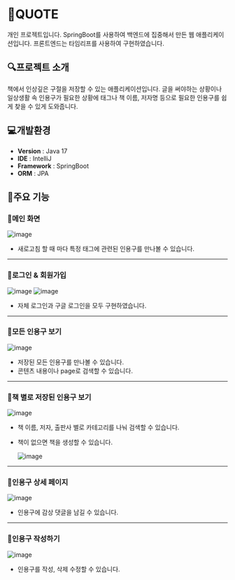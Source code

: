 # 💬QUOTE
개인 프로젝트입니다. SpringBoot를 사용하여 백엔드에 집중해서 만든 웹 애플리케이션입니다. 프론트엔드는 타임리프를 사용하여 구현하였습니다.

## 🔍프로젝트 소개
책에서 인상깊은 구절을 저장할 수 있는 애플리케이션입니다.
글을 써야하는 상황이나 일상생활 속 인용구가 필요한 상황에 태그나 책 이름, 저자명 등으로 필요한 인용구를 쉽게 찾을 수 있게 도와줍니다.

## 💻개발환경
- **Version** : Java 17
- **IDE** : IntelliJ
- **Framework** : SpringBoot
- **ORM** : JPA

## 🔅주요 기능

### 🚀메인 화면
  
  ![image](https://github.com/joungeun0825/quoteProject/assets/160833920/8e7bdfe6-96aa-4009-8f25-5e45628c60ac)
  - 새로고침 할 때 마다 특정 태그에 관련된 인용구를 만나볼 수 있습니다.
  ---------------------------------------------------------------------
### 🚀로그인 & 회원가입

  ![image](https://github.com/joungeun0825/quoteProject/assets/160833920/3d2b6d20-353b-458e-b025-15c53657b4b9)
  ![image](https://github.com/joungeun0825/quoteProject/assets/160833920/5915abcf-529c-485f-94d8-ff7a1110c254)
  - 자체 로그인과 구글 로그인을 모두 구현하였습니다.
  ---------------------------------------------------------------------
### 🚀모든 인용구 보기

  ![image](https://github.com/joungeun0825/quoteProject/assets/160833920/e6ad3d58-1edc-46ef-8e61-b3e242a5ddea)
  - 저장된 모든 인용구를 만나볼 수 있습니다.
  - 콘텐츠 내용이나 page로 검색할 수 있습니다.
  ---------------------------------------------------------------------
### 🚀책 별로 저장된 인용구 보기

  ![image](https://github.com/joungeun0825/quoteProject/assets/160833920/8e4d0a50-7772-44f9-8cec-e882341aa567)
  - 책 이름, 저자, 출판사 별로 카테고리를 나눠 검색할 수 있습니다.
  - 책이 없으면 책을 생성할 수 있습니다.
  
    ![image](https://github.com/joungeun0825/quoteProject/assets/160833920/4bf4eeb9-d0c7-438d-a06f-f62436babde4)
  --------------------------------------------------------------------- 
### 🚀인용구 상세 페이지

  ![image](https://github.com/joungeun0825/quoteProject/assets/160833920/af5a471b-6b4d-4bcb-a49a-d5d3c436de53)
  - 인용구에 감상 댓글을 남길 수 있습니다.
  --------------------------------------------------------------------- 
### 🚀인용구 작성하기
  ![image](https://github.com/joungeun0825/quoteProject/assets/160833920/e77d8f62-cc91-4864-b14e-67cd90a1328b)
  - 인용구를 작성, 삭제 수정할 수 있습니다.
